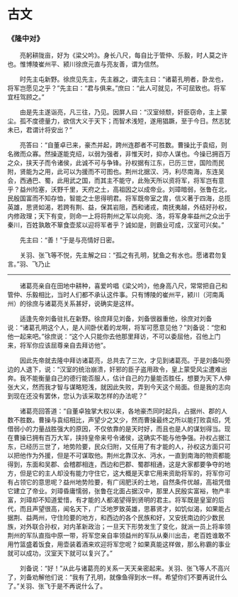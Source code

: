 # 古文

### 《隆中对》

　　亮躬耕陇亩，好为《梁父吟》。身长八尺，每自比于管仲、乐毅，时人莫之许也。惟博陵崔州平、颍川徐庶元直与亮友善，谓为信然。

　　时先主屯新野。徐庶见先主，先主器之，谓先主曰：“诸葛孔明者，卧龙也，将军岂愿见之乎？”先主曰：“君与俱来。”庶曰：“此人可就见，不可屈致也。将军宜枉驾顾之。”

　　由是先主遂诣亮，凡三往，乃见。因屏人曰：“汉室倾颓，奸臣窃命，主上蒙尘。孤不度德量力，欲信大义于天下；而智术浅短，遂用猖蹶，至于今日。然志犹未已，君谓计将安出？”

　　亮答曰：“自董卓已来，豪杰并起，跨州连郡者不可胜数。曹操比于袁绍，则名微而众寡。然操遂能克绍，以弱为强者，非惟天时，抑亦人谋也。今操已拥百万之众，挟天子而令诸侯，此诚不可与争锋。孙权据有江东，已历三世，国险而民附，贤能为之用，此可以为援而不可图也。荆州北据汉、沔，利尽南海，东连吴会，西通巴、蜀，此用武之国，而其主不能守，此殆天所以资将军，将军岂有意乎？益州险塞，沃野千里，天府之土，高祖因之以成帝业。刘璋暗弱，张鲁在北，民殷国富而不知存恤，智能之士思得明君。将军既帝室之胄，信义著于四海，总揽英雄，思贤如渴，若跨有荆、益，保其岩阻，西和诸戎，南抚夷越，外结好孙权，内修政理；天下有变，则命一上将将荆州之军以向宛、洛，将军身率益州之众出于秦川，百姓孰敢不箪食壶浆以迎将军者乎？诚如是，则霸业可成，汉室可兴矣。”

　　先主曰：“善！”于是与亮情好日密。

　　关羽、张飞等不悦，先主解之曰：“孤之有孔明，犹鱼之有水也。愿诸君勿复言。”羽、飞乃止

---

　　诸葛亮亲自在田地中耕种，喜爱吟唱《梁父吟》，他身高八尺，常常把自己和管仲、乐毅相比，当时人们都不承认这件事。只有博陵的崔州平，颍川（河南禹州）的徐庶与诸葛亮关系甚好，说确实是这样。

　　适逢先帝刘备驻扎在新野。徐庶拜见刘备，刘备很器重他，徐庶对刘备说：“诸葛孔明这个人，是人间卧伏着的龙啊，将军可愿意见他？”刘备说：“您和他一起来吧。”徐庶说：“这个人只能你去他那里拜访，不可以委屈他，召他上门来，将军你应该屈尊亲自去拜访他”。

　　因此先帝就去隆中拜访诸葛亮，总共去了三次，才见到诸葛亮。于是刘备叫旁边的人退下，说：“汉室的统治崩溃，奸邪的臣子盗用政令，皇上蒙受风尘遭难出奔。我不能衡量自己的德行能否服人，估计自己的力量能否胜任，想要为天下人伸张大义，然而我才智与谋略短浅，就因此失败，弄到今天这个局面。但是我的志向到现在还没有罢休，您认为该采取怎样的办法呢？”

　　诸葛亮回答道：“自董卓独掌大权以来，各地豪杰同时起兵，占据州、郡的人数不胜数。曹操与袁绍相比，声望少之又少，然而曹操最终之所以能打败袁绍，凭借弱小的力量战胜强大的原因，不仅依靠的是天时好，而且也是人的谋划得当。现在曹操已拥有百万大军，挟持皇帝来号令诸侯，这确实不能与他争强。孙权占据江东，已经历三世了，地势险要，民众归附，又任用了有才能的人，孙权这方面只可以把他作为外援，但是不可谋取他。荆州北靠汉水、沔水，一直到南海的物资都能得到，东面和吴郡、会稽郡相连，西边和巴郡、蜀郡相通，这是大家都要争夺的地方，但是它的主人却没有能力守住它，这大概是天拿它用来资助将军的，将军你可有占领它的意思呢？益州地势险要，有广阔肥沃的土地，自然条件优越，高祖凭借它建立了帝业。刘璋昏庸懦弱，张鲁在北面占据汉中，那里人民殷实富裕，物产丰富，刘璋却不知道爱惜，有才能的人都渴望得到贤明的君主。将军既是皇室的后代，而且声望很高，闻名天下，广泛地罗致英雄，思慕贤才，如饥似渴，如果能占据荆、益两州，守住险要的地方，和西边的各个民族和好，又安抚南边的少数民族，对外联合孙权，对内革新政治；一旦天下形势发生了变化，就派一员上将率领荆州的军队直指中原一带，将军您亲自率领益州的军队从秦川出击，老百姓谁敢不用竹篮盛着饭食，用壶装着酒来欢迎将军您呢？如果真能这样做，那么称霸的事业就可以成功，汉室天下就可以复兴了。”

　　刘备说：“好！”从此与诸葛亮的关系一天天亲密起来。关羽、张飞等人不高兴了，刘备劝解他们说：“我有了孔明，就像鱼得到水一样。希望你们不要再说什么了。”关羽、张飞于是不再说什么了。
